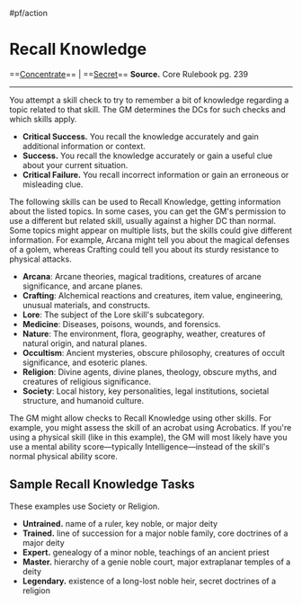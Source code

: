 #pf/action 
# Recall Knowledge
==[Concentrate](../Traits/Concentrate.md)== | ==[Secret](../Traits/Secret.md)==
**Source.** Core Rulebook pg. 239

---
You attempt a skill check to try to remember a bit of knowledge regarding a topic related to that skill. The GM determines the DCs for such checks and which skills apply.
- **Critical Success.** You recall the knowledge accurately and gain additional information or context.
- **Success.** You recall the knowledge accurately or gain a useful clue about your current situation.
- **Critical Failure.** You recall incorrect information or gain an erroneous or misleading clue.

The following skills can be used to Recall Knowledge, getting information about the listed topics. In some cases, you can get the GM's permission to use a different but related skill, usually against a higher DC than normal. Some topics might appear on multiple lists, but the skills could give different information. For example, Arcana might tell you about the magical defenses of a golem, whereas Crafting could tell you about its sturdy resistance to physical attacks.
- **Arcana**: Arcane theories, magical traditions, creatures of arcane significance, and arcane planes.
- **Crafting**: Alchemical reactions and creatures, item value, engineering, unusual materials, and constructs.
- **Lore**: The subject of the Lore skill's subcategory.
- **Medicine**: Diseases, poisons, wounds, and forensics.
- **Nature**: The environment, flora, geography, weather, creatures of natural origin, and natural planes.
- **Occultism**: Ancient mysteries, obscure philosophy, creatures of occult significance, and esoteric planes.
- **Religion**: Divine agents, divine planes, theology, obscure myths, and creatures of religious significance.
- **Society**: Local history, key personalities, legal institutions, societal structure, and humanoid culture.

The GM might allow checks to Recall Knowledge using other skills. For example, you might assess the skill of an acrobat using Acrobatics. If you're using a physical skill (like in this example), the GM will most likely have you use a mental ability score—typically Intelligence—instead of the skill's normal physical ability score.

## Sample Recall Knowledge Tasks
These examples use Society or Religion.
- **Untrained.** name of a ruler, key noble, or major deity
- **Trained.** line of succession for a major noble family, core doctrines of a major deity
- **Expert.** genealogy of a minor noble, teachings of an ancient priest
- **Master.** hierarchy of a genie noble court, major extraplanar temples of a deity
- **Legendary.** existence of a long-lost noble heir, secret doctrines of a religion